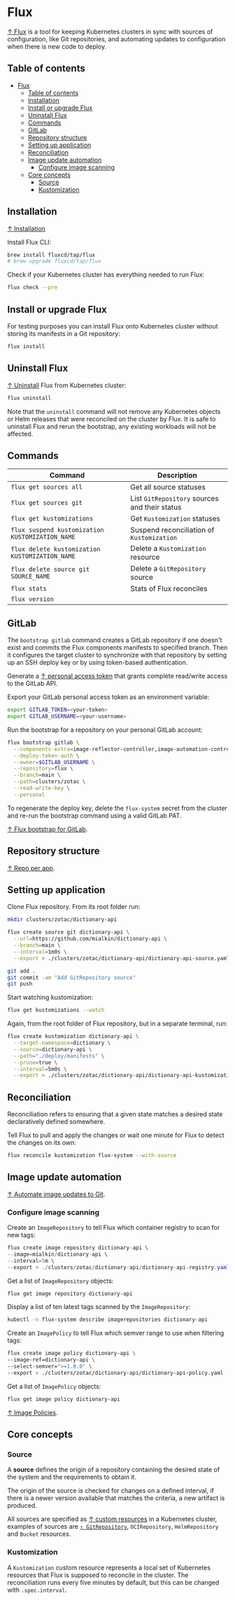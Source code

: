 # Flux

[↑ Flux](https://fluxcd.io/flux) is a tool for keeping Kubernetes clusters in sync with sources of configuration, like Git repositories, and automating updates to configuration when there is new code to deploy.

## Table of contents

- [Flux](#flux)
  - [Table of contents](#table-of-contents)
  - [Installation](#installation)
  - [Install or upgrade Flux](#install-or-upgrade-flux)
  - [Uninstall Flux](#uninstall-flux)
  - [Commands](#commands)
  - [GitLab](#gitlab)
  - [Repository structure](#repository-structure)
  - [Setting up application](#setting-up-application)
  - [Reconciliation](#reconciliation)
  - [Image update automation](#image-update-automation)
    - [Configure image scanning](#configure-image-scanning)
  - [Core concepts](#core-concepts)
    - [Source](#source)
    - [Kustomization](#kustomization)

## Installation

[↑ Installation](https://fluxcd.io/flux/installation/)

Install Flux CLI:

```bash
brew install fluxcd/tap/flux
# brew upgrade fluxcd/tap/flux
```

Check if your Kubernetes cluster has everything needed to run Flux:

```bash
flux check --pre
```

## Install or upgrade Flux

For testing purposes you can install Flux onto Kubernetes cluster without storing its manifests in a Git repository:

```bash
flux install
```

## Uninstall Flux

[↑ Uninstall](https://fluxcd.io/flux/installation/#uninstall) Flux from Kubernetes cluster:

```bash
flux uninstall
```

Note that the `uninstall` command will not remove any Kubernetes objects or Helm releases that were reconciled on the cluster by Flux. It is safe to uninstall Flux and rerun the bootstrap, any existing workloads will not be affected.

## Commands

| Command                                         | Description                                   |
| ----------------------------------------------- | --------------------------------------------- |
| `flux get sources all`                          | Get all source statuses                       |
| `flux get sources git`                          | List `GitRepository` sources and their status |
| `flux get kustomizations`                       | Get `Kustomization` statuses                  |
| `flux suspend kustomization KUSTOMIZATION_NAME` | Suspend reconciliation of `Kustomization`     |
| `flux delete kustomization KUSTOMIZATION_NAME`  | Delete a `Kustomization` resource             |
| `flux delete source git SOURCE_NAME`            | Delete a `GitRepository` source               |
| `flux stats`                                    | Stats of Flux reconciles                      |
| `flux version`                                  |                                               |

## GitLab

The `bootstrap gitlab` command creates a GitLab repository if one doesn't exist and commits the Flux components manifests to specified branch. Then it configures the target cluster to synchronize with that repository by setting up an SSH deploy key or by using token-based authentication.

Generate a [↑ personal access token](https://docs.gitlab.com/ee/user/profile/personal_access_tokens.html) that grants complete read/write access to the GitLab API.

Export your GitLab personal access token as an environment variable:

```bash
export GITLAB_TOKEN=<your-token>
export GITLAB_USERNAME=<your-username>
```

Run the bootstrap for a repository on your personal GitLab account:

```bash
flux bootstrap gitlab \
  --components-extra=image-reflector-controller,image-automation-controller \
  --deploy-token-auth \
  --owner=$GITLAB_USERNAME \
  --repository=flux \
  --branch=main \
  --path=clusters/zotac \
  --read-write-key \
  --personal
```

To regenerate the deploy key, delete the `flux-system` secret from the cluster and re-run the bootstrap command using a valid GitLab PAT.

[↑ Flux bootstrap for GitLab](https://fluxcd.io/flux/installation/bootstrap/gitlab/).

## Repository structure

[↑ Repo per app](https://fluxcd.io/flux/guides/repository-structure/#repo-per-app).

## Setting up application

Clone Flux repository. From its root folder run:

```bash
mkdir clusters/zotac/dictionary-api

flux create source git dictionary-api \
  --url=https://github.com/mialkin/dictionary-api \
  --branch=main \
  --interval=1m0s \
  --export > ./clusters/zotac/dictionary-api/dictionary-api-source.yaml
```

```bash
git add .
git commit -am "Add GitRepository source"
git push
```

Start watching kustomization:

```bash
flux get kustomizations --watch
```

Again, from the root folder of Flux repository, but in a separate terminal, run:

```bash
flux create kustomization dictionary-api \
  --target-namespace=dictionary \
  --source=dictionary-api \
  --path="./deploy/manifests" \
  --prune=true \
  --interval=5m0s \
  --export > ./clusters/zotac/dictionary-api/dictionary-api-kustomization.yaml
```

## Reconciliation

Reconciliation refers to ensuring that a given state matches a desired state declaratively defined somewhere.

Tell Flux to pull and apply the changes or wait one minute for Flux to detect the changes on its own:

```bash
flux reconcile kustomization flux-system --with-source
```

## Image update automation

[↑ Automate image updates to Git](https://fluxcd.io/flux/guides/image-update).

### Configure image scanning

Create an `ImageRepository` to tell Flux which container registry to scan for new tags:

```csharp
flux create image repository dictionary-api \
--image=mialkin/dictionary-api \
--interval=5m \
--export > ./clusters/zotac/dictionary-api/dictionary-api-registry.yaml
```

Get a list of `ImageRepository` objects:

```bash
flux get image repository dictionary-api
```

Display a list of ten latest tags scanned by the `ImageRepository`:

```bash
kubectl -n flux-system describe imagerepositories dictionary-api
```

Create an `ImagePolicy` to tell Flux which semver range to use when filtering tags:

```bash
flux create image policy dictionary-api \
--image-ref=dictionary-api \
--select-semver=">=1.0.0" \
--export > ./clusters/zotac/dictionary-api/dictionary-api-policy.yaml
```

Get a list of `ImagePolicy` objects:

```bash
flux get image policy dictionary-api
```

[↑ Image Policies](https://fluxcd.io/flux/components/image/imagepolicies).

## Core concepts

### Source

A **source** defines the origin of a repository containing the desired state of the system and the requirements to obtain it.

The origin of the source is checked for changes on a defined interval, if there is a newer version available that matches the criteria, a new artifact is produced.

All sources are specified as [↑ custom resources](https://kubernetes.io/docs/concepts/extend-kubernetes/api-extension/custom-resources/) in a Kubernetes cluster, examples of sources are [`↑ GitRepository`](https://fluxcd.io/flux/components/source/gitrepositories), `OCIRepository`, `HelmRepository` and `Bucket` resources.

### Kustomization

A `Kustomization` custom resource represents a local set of Kubernetes resources that Flux is supposed to reconcile in the cluster. The reconciliation runs every five minutes by default, but this can be changed with `.spec.interval`.
